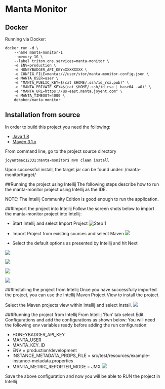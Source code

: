 # Manta Monitor

## Docker
Running via Docker:

```
docker run -d \
    --name manta-monitor-1
    --memory 1G \
    --label triton.cns.services=manta-monitor \
    -e ENV=production \
    -e HONEYBADGER_API_KEY=XXXXXXXX \
    -e CONFIG_FILE=manta:///user/stor/manta-monitor-config.json \
    -e MANTA_USER=user \
    -e "MANTA_PUBLIC_KEY=$(cat $HOME/.ssh/id_rsa.pub)" \
    -e "MANTA_PRIVATE_KEY=$(cat $HOME/.ssh/id_rsa | base64 -w0)" \
    -e "MANTA_URL=https://us-east.manta.joyent.com" \
    -e MANTA_TIMEOUT=4000 \
    dekobon/manta-monitor
```
## Installation from source
In order to build this project you need the following:

* [Java 1.8](http://www.oracle.com/technetwork/java/javase/downloads/index.html)
* [Maven 3.1.x](https://maven.apache.org/)

From command line, go to the project source directory
```
joyentmac12331:manta-monitor$ mvn clean install
```
Upon successful install, the target jar can be found under:
/manta-monitor/target/

##Running the project using Intellij
The following steps describe how to run the manta-monitor project using Intellij as the IDE.

NOTE: The Intellij Community Edition is good enough to run the application.

###Import the project into Intellij
Follow the screen shots below to import the manta-monitor project into Intellij:

* Start Intellij and select Import Project
![Step 1](img/Intellij-Screen1.png?raw=true)

* Import Project from existing sources and select Maven
![](img/Intellij-Screen2.png?raw=true)

* Select the default options as presented by Intellij and hit Next

![](img/Intellij-Screen3.png?raw=true)

![](img/Intellijj-Screen4.png?raw=true)

![](img/Intellij-Screen5.png?raw=true)

![](img/Intellij-Screen6.png?raw=true)

###Installing the project from Intellij
Once you have successfully imported the project, you can use the Intellij Maven Project View to install the project.

Select the Maven projects view within Intellij and select install.
![](img/Intellij-ScreenShot7?raw=true)

###Running the project from Intellij
From Intellij 'Run' tab select Edit Configurations and add the configurations as shown below:
You will need the following env variables ready before adding the run configuration:
* HONEYBADGER_API_KEY
* MANTA_USER
* MANTA_KEY_ID
* ENV = production/development
* INSTANCE_METADATA_PROPS_FILE = src/test/resources/example-instance-metadata.properties
* MANTA_METRIC_REPORTER_MODE = JMX
![](img/Intellij-EditConfig.png?raw=true)

Save the above configuration and now you will be able to RUN the project in Intellij